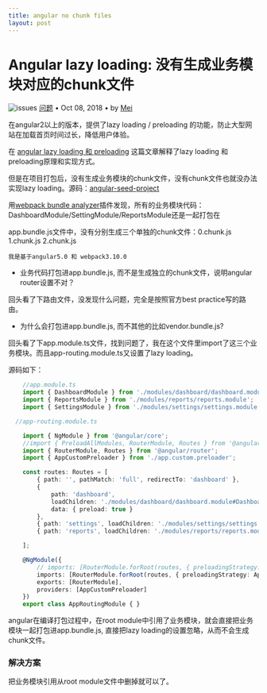 ```yaml
---
title: angular no chunk files
layout: post
---
```


# Angular lazy loading: 没有生成业务模块对应的chunk文件
<div class="title-meta">
    <span><img class="title-category-img" src="../../../assets/images/categories/bug.svg" alt="issues"></span>
    <span><a class="github-link" href="/2018/09/20/issues.html">问题</a></span>
    <span class="title-bullet">•</span>
    <span>Oct 08, 2018</span>
    <span class="title-bullet">•</span>
    <span>by <a class="github-link" href="http://github.com/limeii" title="http://github.com/limeii">Mei</a></span>
</div>

在angular2以上的版本，提供了lazy loading / preloading 的功能，防止大型网站在加载首页时间过长，降低用户体验。


在 [angular lazy loading 和 preloading]() 这篇文章解释了lazy loading 和 preloading原理和实现方式。



但是在项目打包后，没有生成业务模块的chunk文件，没有chunk文件也就没办法实现lazy loading。源码：[angular-seed-project](https://github.com/LiMeii/angular-seed-project) 


用[webpack bundle analyzer](https://github.com/webpack-contrib/webpack-bundle-analyzer)插件发现，所有的业务模块代码：DashboardModule/SettingModule/ReportsModule还是一起打包在

app.bundle.js文件中，没有分别生成三个单独的chunk文件：0.chunk.js 1.chunk.js 2.chunk.js

```
我是基于angular5.0 和 webpack3.10.0
```

- 业务代码打包进app.bundle.js, 而不是生成独立的chunk文件，说明angular router设置不对？

回头看了下路由文件，没发现什么问题，完全是按照官方best practice写的路由。

- 为什么会打包进app.bundle.js, 而不其他的比如vendor.bundle.js?

回头看了下app.module.ts文件，找到问题了，我在这个文件里import了这三个业务模块。而且app-routing.module.ts又设置了lazy loading。


源码如下：
```ts
    //app.module.ts
    import { DashboardModule } from './modules/dashboard/dashboard.module';
    import { ReportsModule } from './modules/reports/reports.module';
    import { SettingsModule } from './modules/settings/settings.module';
```

```ts
  //app-routing.module.ts

    import { NgModule } from '@angular/core';
    //import { PreloadAllModules, RouterModule, Routes } from '@angular/router';
    import { RouterModule, Routes } from '@angular/router';
    import { AppCustomPreloader } from './app.custom.preloader';

    const routes: Routes = [
        { path: '', pathMatch: 'full', redirectTo: 'dashboard' },
        {
            path: 'dashboard',
            loadChildren: './modules/dashboard/dashboard.module#DashboardModule',
            data: { preload: true }
        },
        { path: 'settings', loadChildren: './modules/settings/settings.module#SettingsModule' },
        { path: 'reports', loadChildren: './modules/reports/reports.module#SettingsModule' },

    ];

    @NgModule({
        // imports: [RouterModule.forRoot(routes, { preloadingStrategy: PreloadAllModules, useHash: true })],
        imports: [RouterModule.forRoot(routes, { preloadingStrategy: AppCustomPreloader, useHash: true })],
        exports: [RouterModule],
        providers: [AppCustomPreloader]
    })
    export class AppRoutingModule { }
```
angular在编译打包过程中，在root module中引用了业务模块，就会直接把业务模块一起打包进app.bundle.js, 直接把lazy loading的设置忽略，从而不会生成chunk文件。

### 解决方案
把业务模块引用从root module文件中删掉就可以了。